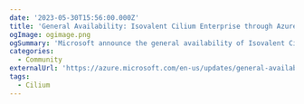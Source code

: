 ```yaml
---
date: '2023-05-30T15:56:00.000Z'
title: 'General Availability: Isovalent Cilium Enterprise through Azure Marketplace'
ogImage: ogimage.png
ogSummary: 'Microsoft announce the general availability of Isovalent Cilium Enterprise on the Azure marketplace'
categories:
  - Community
externalUrl: 'https://azure.microsoft.com/en-us/updates/general-availability-isovalent-cilium-enterprise-through-azure-marketplace/'
tags:
  - Cilium
---
```

